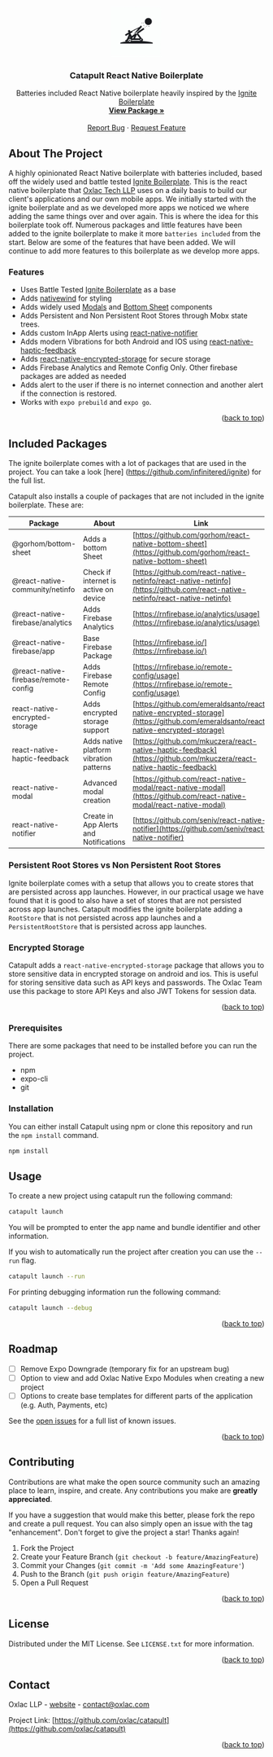<a name="readme-top"></a>

<!-- PROJECT LOGO -->
<br />
<div align="center">
    <img src="https://github.com/Oxlac/Catapult/blob/main/assets/logo.png?raw=true" alt="Logo" width="100" height="100">

  <h3 align="center">Catapult React Native Boilerplate</h3>

  <p align="center">
    Batteries included React Native boilerplate heavily inspired by the <a href="https://github.com/infinitered/ignite">Ignite Boilerplate</a>
    <br />
    <a href="https://github.com/othneildrew/Best-README-Template"><strong>View Package »</strong></a>
    <br />
    <br />
    <a href="https://github.com/Oxlac/Catapult/issues/new?labels=bug&template=bug-report---.md">Report Bug</a>
    ·
    <a href="https://github.com/Oxlac/Catapult/issues/new?labels=enhancement&template=feature-request---.md">Request Feature</a>
  </p>
</div>

<!-- ABOUT THE PROJECT -->

## About The Project

A highly opinionated React Native boilerplate with batteries included, based off the widely used and battle tested [Ignite Boilerplate](https://github.com/infinitered/ignite). This is the react native boilerplate that [Oxlac Tech LLP](https://oxlac.com) uses on a daily basis to build our client's applications and our own mobile apps. We initially started with the ignite boilerplate and as we developed more apps we noticed we where adding the same things over and over again. This is where the idea for this boilerplate took off. Numerous packages and little features have been added to the ignite boilerplate to make it more `batteries included` from the start. Below are some of the features that have been added. We will continue to add more features to this boilerplate as we develop more apps.

### Features

- Uses Battle Tested [Ignite Boilerplate](https://github.com/infinitered/ignite) as a base
- Adds [nativewind](https://github.com/nativewind/nativewind) for styling
- Adds widely used [Modals](https://github.com/react-native-community/react-native-modal) and [Bottom Sheet](hhttps://github.com/gorhom/react-native-bottom-sheet) components
- Adds Persistent and Non Persistent Root Stores through Mobx state trees.
- Adds custom InApp Alerts using [react-native-notifier](https://github.com/seniv/react-native-notifier)
- Adds modern Vibrations for both Android and IOS using [react-native-haptic-feedback](https://github.com/react-native-haptic-feedback/react-native-haptic-feedback)
- Adds [react-native-encrypted-storage](https://github.com/emeraldsanto/react-native-encrypted-storage) for secure storage
- Adds Firebase Analytics and Remote Config Only. Other firebase packages are added as needed
- Adds alert to the user if there is no internet connection and another alert if the connection is restored.
- Works with `expo prebuild` and `expo go`.
<p align="right">(<a href="#readme-top">back to top</a>)</p>

## Included Packages

The ignite boilerplate comes with a lot of packages that are used in the project. You can take a look [here] (https://github.com/infinitered/ignite) for the full list.

Catapult also installs a couple of packages that are not included in the ignite boilerplate. These are:

| Package                              | About                                   | Link                                                                                                                             |
| ------------------------------------ | --------------------------------------- | -------------------------------------------------------------------------------------------------------------------------------- |
| @gorhom/bottom-sheet                 | Adds a bottom Sheet                     | [https://github.com/gorhom/react-native-bottom-sheet](https://github.com/gorhom/react-native-bottom-sheet)                       |
| @react-native-community/netinfo      | Check if internet is active on device   | [https://github.com/react-native-netinfo/react-native-netinfo](https://github.com/react-native-netinfo/react-native-netinfo)     |
| @react-native-firebase/analytics     | Adds Firebase Analytics                 | [https://rnfirebase.io/analytics/usage](https://rnfirebase.io/analytics/usage)                                                   |
| @react-native-firebase/app           | Base Firebase Package                   | [https://rnfirebase.io/](https://rnfirebase.io/)                                                                                 |
| @react-native-firebase/remote-config | Adds Firebase Remote Config             | [https://rnfirebase.io/remote-config/usage](https://rnfirebase.io/remote-config/usage)                                           |
| react-native-encrypted-storage       | Adds encrypted storage support          | [https://github.com/emeraldsanto/react-native-encrypted-storage](https://github.com/emeraldsanto/react-native-encrypted-storage) |
| react-native-haptic-feedback         | Adds native platform vibration patterns | [https://github.com/mkuczera/react-native-haptic-feedback](https://github.com/mkuczera/react-native-haptic-feedback)             |
| react-native-modal                   | Advanced modal creation                 | [https://github.com/react-native-modal/react-native-modal](https://github.com/react-native-modal/react-native-modal)             |
| react-native-notifier                | Create in App Alerts and Notifications  | [https://github.com/seniv/react-native-notifier](https://github.com/seniv/react-native-notifier)                                 |

### Persistent Root Stores vs Non Persistent Root Stores

Ignite boilerplate comes with a setup that allows you to create stores that are persisted across app launches. However, in our practical usage we have found that it is good to also have a set of stores that are not persisted across app launches. Catapult modifies the ignite boilerplate adding a `RootStore` that is not persisted across app launches and a `PersistentRootStore` that is persisted across app launches.

### Encrypted Storage

Catapult adds a `react-native-encrypted-storage` package that allows you to store sensitive data in encrypted storage on android and ios. This is useful for storing sensitive data such as API keys and passwords. The Oxlac Team use this package to store API Keys and also JWT Tokens for session data.

<p align="right">(<a href="#readme-top">back to top</a>)</p>

<!-- GETTING STARTED -->

### Prerequisites

There are some packages that need to be installed before you can run the project.

- npm
- expo-cli
- git

### Installation

You can either install Catapult using npm or clone this repository and run the `npm install` command.

```sh
npm install
```

## Usage

To create a new project using catapult run the following command:

```sh
catapult launch
```

You will be prompted to enter the app name and bundle identifier and other information.

If you wish to automatically run the project after creation you can use the `--run` flag.

```sh
catapult launch --run
```

For printing debugging information run the following command:

```sh
catapult launch --debug
```

<p align="right">(<a href="#readme-top">back to top</a>)</p>

## Roadmap

- [ ] Remove Expo Downgrade (temporary fix for an upstream bug)
- [ ] Option to view and add Oxlac Native Expo Modules when creating a new project
- [ ] Options to create base templates for different parts of the application (e.g. Auth, Payments, etc)

See the [open issues](https://github.com/othneildrew/Best-README-Template/issues) for a full list of known issues.

<p align="right">(<a href="#readme-top">back to top</a>)</p>

<!-- CONTRIBUTING -->

## Contributing

Contributions are what make the open source community such an amazing place to learn, inspire, and create. Any contributions you make are **greatly appreciated**.

If you have a suggestion that would make this better, please fork the repo and create a pull request. You can also simply open an issue with the tag "enhancement".
Don't forget to give the project a star! Thanks again!

1. Fork the Project
2. Create your Feature Branch (`git checkout -b feature/AmazingFeature`)
3. Commit your Changes (`git commit -m 'Add some AmazingFeature'`)
4. Push to the Branch (`git push origin feature/AmazingFeature`)
5. Open a Pull Request

<p align="right">(<a href="#readme-top">back to top</a>)</p>

<!-- LICENSE -->

## License

Distributed under the MIT License. See `LICENSE.txt` for more information.

<p align="right">(<a href="#readme-top">back to top</a>)</p>

<!-- CONTACT -->

## Contact

Oxlac LLP - [website](https://oxlac.com) - contact@oxlac.com

Project Link: [https://github.com/oxlac/catapult](https://github.com/oxlac/catapult)

<p align="right">(<a href="#readme-top">back to top</a>)</p>

<!-- MARKDOWN LINKS & IMAGES -->
<!-- https://www.markdownguide.org/basic-syntax/#reference-style-links -->
